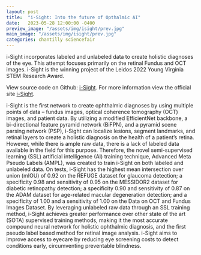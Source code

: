 ```yaml
---
layout: post
title:  "i-Sight: Into the future of Opthalmic AI"
date:   2023-05-28 12:00:00 -0400
preview_image: "/assets/img/isight/prev.jpg"
main_image: "/assets/img/isight/prev.jpg"
categories: chantilly sciencefair
---
```


i-Sight incorporates labeled and unlabeled data to create holistic diagnoses of the eye. This attempt focuses primarily on the retinal Fundus and OCT images. i-Sight is the winning project of the Leidos 2022 Young Virginia STEM Research Award.

View source code on Github: [i-Sight](https://github.com/IdeaKing/i-Sight). For more information view the official site [i-Sight](https://sites.google.com/view/isight/iSight).

i-Sight is the first network to create ophthalmic diagnoses by using multiple points of data – fundus images, optical coherence tomography (OCT) images, and patient data. By utilizing a modified EfficientNet backbone, a bi-directional feature pyramid network (BiFPN), and a pyramid scene parsing network (PSP), i-Sight can localize lesions, segment landmarks, and retinal layers to create a holistic diagnosis on the health of a patient’s retina. However, while there is ample raw data, there is a lack of labeled data available in the field for this purpose. Therefore, the novel semi-supervised learning (SSL) artificial intelligence (AI) training technique, Advanced Meta Pseudo Labels (AMPL), was created to train i-Sight on both labeled and unlabeled data. On tests, i-Sight has the highest mean intersection over union (mIOU) of 0.92 on the REFUGE dataset for glaucoma detection; a specificity 0.98 and sensitivity of 0.95 on the MESSIDOR2 dataset for diabetic retinopathy detection; a specificity 0.90 and sensitivity of 0.87 on the ADAM dataset for age-related macular degeneration detection; and a specificity of 1.00 and a sensitivity of 1.00 on the Data on OCT and Fundus Images Dataset. By leveraging unlabeled raw data through an SSL training method, i-Sight achieves greater performance over other state of the art (SOTA) supervised training methods, making it the most accurate compound neural network for holistic ophthalmic diagnosis, and the first pseudo label based method for retinal image analysis. i-Sight aims to improve access to eyecare by reducing eye screening costs to detect conditions early, circumventing preventable blindness.